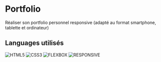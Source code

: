 # Portfolio
Réaliser son portfolio personnel responsive (adapté au format smartphone, tablette et ordinateur)

## Languages utilisés
![HTML5](https://img.shields.io/badge/-HTML5-orange.svg)
![CSS3](https://img.shields.io/badge/-CSS3-blue.svg)
![FLEXBOX](https://img.shields.io/badge/-FLEXBOX-lightblue.svg)
![RESPONSIVE](https://img.shields.io/badge/-RESPONSIVE-lightgrey.svg)
